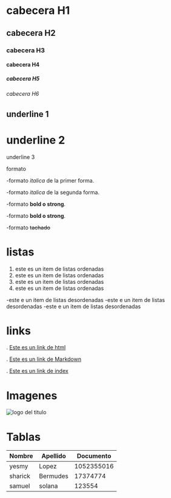 # cabecera H1
## cabecera H2
### cabecera H3
#### cabecera H4
##### cabecera H5
###### cabecera H6


underline 1
-----------
underline 2
===========
underline 3

formato

-formato *italica* de la primer forma.

-formato _italica_ de la segunda forma.

-formato **bold o strong**.

-formato __bold o strong__.

-formato ~~tachado~~

# listas
1. este es un item de listas ordenadas
2. este es un item de listas ordenadas
3. este es un item de listas ordenadas
4. este es un item de listas ordenadas

-este e un item de listas desordenadas
-este e un item de listas desordenadas
-este e un item de listas desordenadas

# links
. <a href="http://www.google.com">Este es un link de html</a>

. [Este es un link de Markdown]("http://www.google.com")

. [Este es un link de index](["index.html"])

# Imagenes
![logo del titulo](https://tse4.mm.bing.net/th?id=OIP.2q-lb_pibqb8vuj5lqStVAHaD4&pid=Api&P=0&w=311&h=164)

# Tablas

| Nombre | Apellido | Documento |
|------- | -------- | --------- |
| yesmy | Lopez | 1052355016 |
| sharick | Bermudes | 17374774 |
|samuel | solana | 123554 |

